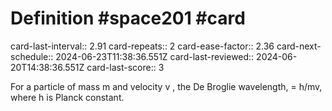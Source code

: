 # Definition #space201 #card
card-last-interval:: 2.91
card-repeats:: 2
card-ease-factor:: 2.36
card-next-schedule:: 2024-06-23T11:38:36.551Z
card-last-reviewed:: 2024-06-20T14:38:36.551Z
card-last-score:: 3

For a particle of mass m and velocity v , the De Broglie wavelength, =
h/mv, where h is Planck constant.